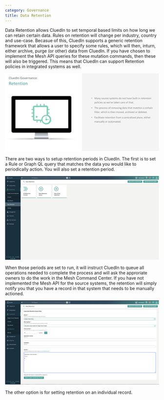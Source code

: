 ```yaml
---
category: Governance
title: Data Retention
---
```


Data Retention allows CluedIn to set temporal based limits on how long we can retain certain data. Rules on retention will change per industry, country and use-case. Becasue of this, CluedIn supports a generic retention framework that allows a user to specify some rules, which will then, inturn, either archive, purge (or other) data from CluedIn. If you have chosen to implement the Mesh API queries for these mutation commands, then these will also be triggered. This means that CluedIn can support Retention policies in integrated systems as well. 

![Diagram](intro-retention.png)  

There are two ways to setup retention periods in CluedIn. The first is to set a Rule or Graph QL query that matches the data you would like to periodically action. You will also set a retention period. 

![Diagram](create-new-retention.png)  

When those periods are set to run, it will instruct CluedIn to queue all operations needed to complete the process and will ask the approriate owners to do the work in the Mesh Command Center. If you have not implemented the Mesh API for the source systems, the retention will simply notify you that you have a record in that system that needs to be manually actioned.

![Diagram](retention-form.png)  

The other option is for setting retention on an individual record.